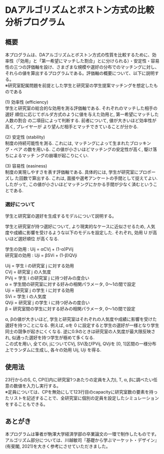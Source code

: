 # DAアルゴリズムとボストン方式の比較分析プログラム
## 概要
本プログラムは、DAアルゴリズムとボストン方式の性質を比較するために、効率性（「効用」と「第一希望にマッチした割合」とに分けられる）・安定性・容易性の三つの評価軸を設け、さまざまな規模や選好の分布でのマッチングに対し、それらの値を算出するプログラムである。評価軸の概要について、以下に説明する。   
※研究室配属問題を前提とした学生と研究室の学生提案マッチングを想定したものである

(1) 効率性 (efficiency)  
学生と研究室の総合的な効用を測る評価軸である. それぞれのマッチした相手の選好
順位に応じてボルダ方式のように値を与えた効用と, 第一希望にマッチした人数の割合 の二項目によって判断する. 前者について, 値が大きいほど効率性が高く, プレイヤーが より望んだ相手とマッチできていることが分かる.  

(2) 安定性 (stability)  
制度の持続可能性を測る. これには, マッチングによって生まれたブロッキング・ペア
の数を用いる. この値が小さいほどマッチングの安定性が高く, 駆け落ちによるマッチ ングの崩壊が起こりにくい.  

(3) 容易性 (easiness)  
制度の実現しやすさを表す評価軸である. 具体的には, 学生が研究室にプロポーズし
た回数で算出する. これは, 面接や選考アンケートの手間として捉えてよい. したがって, この値が小さいほどマッチングにかかる手間が少なく済むということである.  

### 選好について
学生と研究室の選好を生成するモデルについて説明する。

学生と研究室が持つ選好について, より現実的なケースに近似させるため, 人気度や成績に影響を受けるような以下のモデルを設定した. それぞれ, 効用 U が高いほど選好順位 が高くなる.  

学生の効用 : Uij = αCVj + (1-α)PVij  
研究室の効用 : Uji = βSVi + (1-β)QVji  

Uij = 学生 i の研究室 j に対する効用  
CVj = 研究室 j の人気度  
PVij = 学生 i の研究室 j に持つ好みの度合い  
α = 学生間の研究室に対する好みの相関パラメータ, 0〜1の間で設定   
Uji = 研究室 j の学生 i に対する効用  
SVi = 学生 i の人気度  
QVji = 研究室 j の学生 i に持つ好みの度合い  
β = 研究室間の学生に対する好みの相関パラメータ, 0〜1の間で設定  

α, βの値が大きいほど, 学生と研究室はそれぞれの人気度や成績に影響を受けた選好を持つことになる. 例えば, αを 0 に設定すると学生の選好が一様となり学生同士の競争が起きにくくなる. 逆に0.9のときは研究室の人気度が最大限反映され, 似通った選好を持つ学生が極めて多くなる.   
この式を用い, 全てのi, jについてCVj, SVi及びPVij, QVjiを [0, 1]区間の一様分布上でランダムに生成し, 各々の効用 Uij, Uji を得る.  

## 使用法
23行からのS, C, CP([]内に研究室1つあたりの定員を入力), T, α, βに調べたい任意の数値を入力し実行する。  
※定員については、CPを無効にして123行目のcapacityに研究室数の要素を持ったリストを記述することで、全研究室に個別の定員を設定したシミュレーションをすることもできる。

## あとがき
本プログラムは筆者が駒澤大学経済学部の卒業論文の一環で制作したものです。アルゴリズム部分については、川越敏司『基礎から学ぶマーケット・デザイン』(有斐閣, 2021)を大きく参考にさせていただきました。
